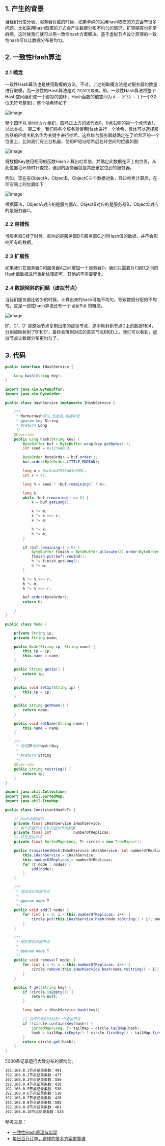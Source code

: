 
## 1. 产生的背景

当我们分库分表、服务器负载的时候，如果单纯的采用hash取模的方式会有很多问题。比如采用hash取模的方式会产生数据分布不均匀的情况，扩容缩容也非常麻烦。这时候我们就可以用一致性hash方案解决。基于虚拟节点设计原理的一致性hash可以让数据分布更均匀。

## 2. 一致性Hash算法

### 2.1 概念
一致性Hash算法也是使用取模的方法，不过，上述的取模方法是对服务器的数量进行取模，而一致性的Hash算法是对 `2的32方取模`。即，一致性Hash算法将整个Hash空间组织成一个虚拟的圆环，Hash函数的值空间为 `0 ~ 2^32 - 1` (一个32位无符号整型)，整个哈希环如下：

![image](https://raw.githubusercontent.com/future94/java-technology/master/algorithm/images/181738.png)

整个圆环以 `顺时针方向` 组织，圆环正上方的点代表0，0点右侧的第一个点代表1，以此类推。
第二步，我们将各个服务器使用Hash进行一个哈希，具体可以选择服务器的IP或主机名作为关键字进行哈希，这样每台服务器就确定在了哈希环的一个位置上，比如我们有三台机器，使用IP地址哈希后在环空间的位置如图:

![image](https://raw.githubusercontent.com/future94/java-technology/master/algorithm/images/232522.png)

将数据Key使用相同的函数Hash计算出哈希值，并确定此数据在环上的位置，从此位置沿环顺时针查找，遇到的服务器就是其应该定位到的服务器。

例如，现在有ObjectA，ObjectB，ObjectC三个数据对象，经过哈希计算后，在环空间上的位置如下：

![image](https://raw.githubusercontent.com/future94/java-technology/master/algorithm/images/232655.png)

根据算法，ObjectA对应的是服务器A，ObjectB对应的是服务器B，ObjectC对应的是服务器C。

### 2.2 容错性

当服务器C挂了时候，影响的是服务器B与服务器C之间Hash值的数据，并不会影响所有的数据。

### 2.3 扩展性

如果我们在服务器C和服务器A之间增加一个服务器D，我们只需要对C到D之间的Hash值数据进行重新处理即可，其他的不需要变化。

### 2.4 数据倾斜的问题（虚拟节点）

当我们服务器比较少的时候，计算出来的hash可能不均匀，导致数据分配的不均匀，这是一致性hash算法还有一个 `虚拟节点` 的概念。

![image](https://raw.githubusercontent.com/future94/java-technology/master/algorithm/images/1631374692593.jpg)

B'、C'、D' 是原始节点复制出来的虚拟节点，原本映射到节点D上的数据1和4，分别被映射到了B'和D'，最终会落到对应的真实节点B和D上。我们可以看到，虚拟节点让数据分布更均匀了。

## 3. 代码
```java
public interface IHashService {

    Long hash(String key);
}
```

```java
import java.nio.ByteBuffer;
import java.nio.ByteOrder;

public class HashService implements IHashService {

    /**
     * MurmurHash算法,性能高,碰撞率低
     * @param key String
     * @return Long
     */
    @Override
    public Long hash(String key) {
        ByteBuffer buf = ByteBuffer.wrap(key.getBytes());
        int seed = 0x1234ABCD;

        ByteOrder byteOrder = buf.order();
        buf.order(ByteOrder.LITTLE_ENDIAN);

        long m = 0xc6a4a7935bd1e995L;
        int r = 47;

        long h = seed ^ (buf.remaining() * m);

        long k;
        while (buf.remaining() >= 8) {
            k = buf.getLong();

            k *= m;
            k ^= k >>> r;
            k *= m;

            h ^= k;
            h *= m;
        }

        if (buf.remaining() > 0) {
            ByteBuffer finish = ByteBuffer.allocate(8).order(ByteOrder.LITTLE_ENDIAN);
            finish.put(buf).rewind();
            h ^= finish.getLong();
            h *= m;
        }

        h ^= h >>> r;
        h *= m;
        h ^= h >>> r;

        buf.order(byteOrder);
        return h;

    }
}
```

```java
public class Node {

    private String ip;
    private String name;

    public Node(String ip, String name) {
        this.ip = ip;
        this.name = name;
    }

    public String getIp() {
        return ip;
    }

    public void setIp(String ip) {
        this.ip = ip;
    }

    public String getName() {
        return name;
    }

    public void setName(String name) {
        this.name = name;
    }

    /**
     * 使用IP当做hash的Key
     *
     * @return String
     */
    @Override
    public String toString() {
        return ip;
    }
}
```

```java
import java.util.Collection;
import java.util.SortedMap;
import java.util.TreeMap;

public class ConsistentHash<T> {

    // Hash函数接口
    private final IHashService iHashService;
    // 每个机器节点关联的虚拟节点数量
    private final int          numberOfReplicas;
    // 环形虚拟节点
    private final SortedMap<Long, T> circle = new TreeMap<>();

    public ConsistentHash(IHashService iHashService, int numberOfReplicas, Collection<T> nodes) {
        this.iHashService = iHashService;
        this.numberOfReplicas = numberOfReplicas;
        for (T node : nodes) {
            add(node);
        }
    }

    /**
     * 增加真实机器节点
     *
     * @param node T
     */
    public void add(T node) {
        for (int i = 0; i < this.numberOfReplicas; i++) {
            circle.put(this.iHashService.hash(node.toString() + i), node);
        }
    }

    /**
     * 删除真实机器节点
     *
     * @param node T
     */
    public void remove(T node) {
        for (int i = 0; i < this.numberOfReplicas; i++) {
            circle.remove(this.iHashService.hash(node.toString() + i));
        }
    }

    public T get(String key) {
        if (circle.isEmpty()) {
            return null;
        }

        long hash = iHashService.hash(key);

        // 沿环的顺时针找到一个虚拟节点
        if (!circle.containsKey(hash)) {
            SortedMap<Long, T> tailMap = circle.tailMap(hash);
            hash = tailMap.isEmpty() ? circle.firstKey() : tailMap.firstKey();
        }
        return circle.get(hash);
    }
}
```

5000条记录运行大致分布的很均匀。
```txt
192.168.0.1节点记录条数：491
192.168.0.2节点记录条数：477
192.168.0.3节点记录条数：556
192.168.0.4节点记录条数：418
192.168.0.5节点记录条数：538
192.168.0.6节点记录条数：510
192.168.0.7节点记录条数：426
192.168.0.8节点记录条数：585
192.168.0.9节点记录条数：461
192.168.0.10节点记录条数：538
```

参考文章：
- [一致性Hash原理与实现](https://www.jianshu.com/p/528ce5cd7e8f)
- [每日百万订单，这样的技术方案更靠谱](https://mp.weixin.qq.com/s/_7jJNNPI21uPhWM2F7vapA)